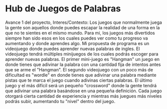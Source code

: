 # Hub de Juegos de Palabras
Avance 1 del proyecto,
Interes/Contexto: Los juegos que normalmente juega la gente son aquellos donde puedes escapar la realidad de una forma en la que no te sientes en el mismo mundo. Para mi, los juegos más divertidos siempre han sido esos en los cuales puedes ver como tu progreso va aumentando y donde aprendes algo. Mi propuesta de programa es un videojuego donde puedes aprender nuevas palabras de ingles. El videojuego tendrá múltiples minijuegos de los cuales podrás escoger para aprender nuevas palabras. El primer mini-juego es "Hangman" un juego en donde tienes que adivinar la palabra con una cantidad fija de intentos antes que se arme el "Hangman". El segundo videojuego con un poco más de dificultad es "wordle" en donde tienes que adivinar una palabra mediante pistas que te marca el juego cuando adivinas ciertas palabras. El último juego y el más difícil será un pequeño "crossword" donde la gente tendrá que adivinar una palabra basándose en una pequeña definición. Cada juego otorgará cierta cantidad de experiencia y mientras más juegues más niveles podrás subir, aumentando tu "nivel" dentro del juego. 
